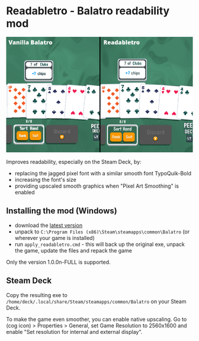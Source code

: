 # Readabletro - Balatro readability mod

![Balatro vs Readabletro](comparison.png)

Improves readability, especially on the Steam Deck, by:
* replacing the jagged pixel font with a similar smooth font TypoQuik-Bold
* increasing the font's size
* providing upscaled smooth graphics when "Pixel Art Smoothing" is enabled

## Installing the mod (Windows)

* download the [latest version](https://github.com/bladeSk/readabletro/releases/latest)
* unpack to `C:\Program Files (x86)\Steam\steamapps\common\Balatro` (or wherever your game is installed)
* run `apply_readabletro.cmd` - this will back up the original exe, unpack the game, update the files and repack the game

Only the version 1.0.0n-FULL is supported.

## Steam Deck

Copy the resulting exe to `/home/deck/.local/share/Steam/steamapps/common/Balatro` on your Steam Deck.

To make the game even smoother, you can enable native upscaling. Go to (cog icon) > Properties > General, set Game Resolution to 2560x1600 and enable "Set resolution for internal and external display".